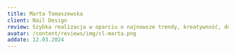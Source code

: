 ```yaml
---
title: Marta Tomaszewska
client: Nail Design
review: Szybka realizacja w oparciu o najnowsze trendy, kreatywność, dostępność i doradztwo. Jestem bardzo zadowolona.
avatar: /content/reviews/img/cl-marta.png
addate: 12.03.2024
---
```

